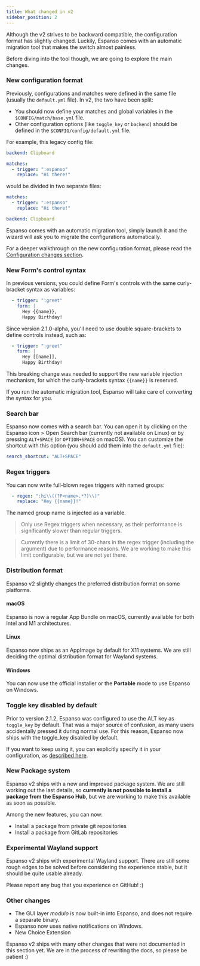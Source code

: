 ```yaml
---
title: What changed in v2
sidebar_position: 2
---
```


Although the v2 strives to be backward compatible, the configuration format has slightly changed. 
Luckily, Espanso comes with an automatic migration tool that makes the switch almost painless.

Before diving into the tool though, we are going to explore the main changes.
### New configuration format

Previously, configurations and matches were defined in the same file (usually the `default.yml` file).
In v2, the two have been split:

* You should now define your matches and global variables in the `$CONFIG/match/base.yml` file.
* Other configuration options (like `toggle_key` or `backend`) should be defined in the `$CONFIG/config/default.yml` file.

For example, this legacy config file:

```yml title="$CONFIG/default.yml"
backend: Clipboard

matches:
  - trigger: ":espanso"
    replace: "Hi there!"
```

would be divided in two separate files:

```yml title="$CONFIG/match/base.yml"
matches:
  - trigger: ":espanso"
    replace: "Hi there!"
```

```yml title="$CONFIG/config/default.yml"
backend: Clipboard
```

Espanso comes with an automatic migration tool, simply launch it and the wizard will ask you to migrate the configurations
automatically.

For a deeper walkthrough on the new configuration format, please read the [Configuration changes section](../configuration_changes).

### New Form's control syntax

In previous versions, you could define Form's controls with the same curly-bracket syntax as variables:

```yaml
  - trigger: ":greet"
    form: |
      Hey {{name}},
      Happy Birthday!
```

Since version 2.1.0-alpha, you'll need to use double square-brackets to define controls instead, such as:

```yaml
  - trigger: ":greet"
    form: |
      Hey [[name]],
      Happy Birthday!
```

This breaking change was needed to support the new variable injection mechanism, for which the
curly-brackets syntax `{{name}}` is reserved.

If you run the automatic migration tool, Espanso will take care of converting the syntax for you.

### Search bar

Espanso now comes with a search bar. You can open it by 
clicking on the Espanso icon > Open Search bar (currently not available on Linux) 
or by pressing `ALT+SPACE` (or `OPTION+SPACE` on macOS).
You can customize the shortcut with this option (you should add them into the `default.yml` file):

```yaml
search_shortcut: "ALT+SPACE"
```

### Regex triggers

You can now write full-blown regex triggers with named groups:

```yaml
  - regex: ":hi\\((?P<name>.*?)\\)"
    replace: "Hey {{name}}!"
```

The named group name is injected as a variable.

> Only use Regex triggers when necessary, as their performance is significantly slower than
> regular triggers.

> Currently there is a limit of 30-chars in the regex trigger (including the argument) due to performance reasons.
> We are working to make this limit configurable, but we are not yet there.

### Distribution format

Espanso v2 slightly changes the preferred distribution format on some platforms.

#### macOS

Espanso is now a regular App Bundle on macOS, currently available for both Intel and M1 architectures.

#### Linux

Espanso now ships as an AppImage by default for X11 systems. We are still deciding the optimal distribution format for
Wayland systems.

#### Windows

You can now use the official installer or the **Portable** mode to use Espanso on Windows.

### Toggle key disabled by default

Prior to version 2.1.2, Espanso was configured to use the ALT key as `toggle_key` by default. 
That was a major source of confusion, as many users accidentally pressed it during normal use.
For this reason, Espanso now ships with the toggle_key disabled by default.

If you want to keep using it, you can explicitly specify it in your configuration, 
as [described here](../../configuration/options/#customizing-the-toggle-key).

### New Package system

Espanso v2 ships with a new and improved package system. We are still working out the last details, so
**currently is not possible to install a package from the Espanso Hub**, but we are working
to make this available as soon as possible.

Among the new features, you can now:
* Install a package from private git repositories
* Install a package from GitLab repositories

### Experimental Wayland support

Espanso v2 ships with experimental Wayland support. There are still some rough edges to be solved before
considering the experience stable, but it should be quite usable already.

Please report any bug that you experience on GitHub! :)

### Other changes

* The GUI layer _modulo_ is now built-in into Espanso, and does not require a separate binary.
* Espanso now uses native notifications on Windows.
* New Choice Extension

Espanso v2 ships with many other changes that were not documented in this section yet. We are in the process of rewriting the
docs, so please be patient :)